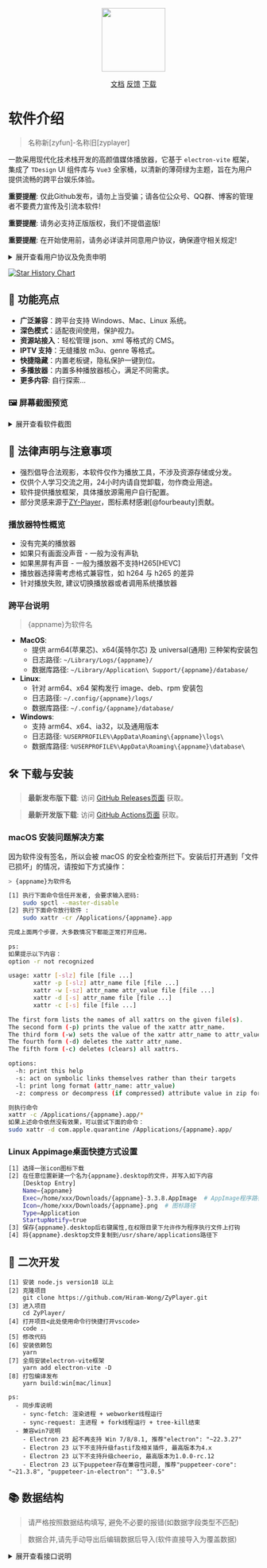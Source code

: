 <p align="center">
  <img width="128" src="https://s2.loli.net/2024/02/29/7Q1nVbhkHdSmo5D.png" >
</p>
<p align="center">
  <a href="https://github.com/Hiram-Wong/ZyPlayer/wiki" target="_blank">文档</a>
  <a href="https://github.com/Hiram-Wong/ZyPlayer/issues" target="_blank">反馈</a>
  <a href="https://github.com/Hiram-Wong/ZyPlayer/releases" target="_blank">下载</a>
</p>

# 软件介绍

> 名称新[zyfun]-名称旧[zyplayer]

一款采用现代化技术栈开发的高颜值媒体播放器，它基于 `electron-vite` 框架，集成了 `TDesign` UI 组件库与 `Vue3` 全家桶，以清新的薄荷绿为主题，旨在为用户提供流畅的跨平台娱乐体验。

**重要提醒**: 仅此Github发布，请勿上当受骗；请各位公众号、QQ群、博客的管理者不要费力宣传及引流本软件!

**重要提醒**: 请务必支持正版版权，我们不提倡盗版!

**重要提醒**: 在开始使用前，请务必详读并同意用户协议，确保遵守相关规定!

<details>
<summary>展开查看用户协议及免责申明</summary>
感谢您选择使用zyfun(以下简称本软件)，在使用产品和服务之前，请您仔细阅读和理解以下声明:

1. 若您不同意本声明的任何内容，请您立即停止使用本软件。一旦您开始使用本软件产品和服务，则表示您已同意本声明的所有内容。
2. 本软件仅供个人学习、研究和技术交流使用，仅提供展示功能，所有数据资源均由用户自身制作提供，包括但不限于视频网站、媒体分享站点等。本软件无法控制这些资源的合法性、准确性、完整性或可用性，因此不对资源内容的真实性、合法性或适用性负责。
3. 由于数据源为用户自行制作，我们在此特别提醒, 视频或弹幕中可能出现的任何第三方广告、产品推广信息等相关内容，均系第三方(含用户)行为植入，非本软件策划或添加。请您在体验过程中保持警惕，对这类信息的真实性及合法性进行自主甄别，如用户遇诈骗因此产生的损失，本平台不承担任何责任。
4. 本软件利用网络爬虫技术获取部分数据，旨在为用户提供更全面的信息服务。包括不限于豆瓣(douban.com)、酷云(ky.live)、云合(enlightent.cn)、112114(112114.xyz), 值得注意的是这些网站的API未经过授权。用户在使用这些数据时可能面临法律风险，如因此导致的法律责任，用户应自行承担。
5. 本软件仅使用Iframe嵌入多家视频平台网站内容，包括但不限于爱奇艺(iqiyi.com)、腾讯视频(v.qq.com)、搜狐视频(tv.sohu.com)、聚力网(pptv.com)、360影视(360kan.com)及芒果TV(mgtv.com)等。对于用户在使用本软件过程中对如上网站进行的任何操作，本软件不承担任何责任。
6. 本软件具备资源嗅探特性，可能会引发第三方数据的隐私和安全风险。用户在使用该特性时，需自行承担可能产生的信息泄露或滥用风险，并对其后果负全部责任。
7. 本软件含“去广告”选项以增强体验，我们不鼓励任何侵犯版权或违反服务提供商条款的行为。启用前，请确保您的操作符合法律及服务商规则，并知悉可能的兼容性局限。
8. 为遵守网络安全法的内容审核要求，本软件不提供弹幕发送服务。关于弹幕展示，受限于本地性能未做数据清理，可能存在不良言论，请勿相信因此引起非必的要麻烦。同时如果用户通过任何渠道发表不良言论行为，该行为与本软件无关。我们呼吁用户文明用语，共同维护网络健康环境。
9. 我们深知您的隐私无价。因此，本软件绝不收集任何用户数据，除了必要的WebDev备份（此过程由专业第三方严格管理）外，所有信息均严格本地存储，确保您的数据仅在您掌控之中。此软件不与任何第三方共享您的任何信息。
10. 赞赏行为纯属自愿，旨在表达对开源软件作者或贡献者的支持和感谢，并非购买商品或服务的交易行为。赞赏者应当清楚理解，赞赏款项不享有任何商品或服务的保证，也不构成任何形式的合同关系。
11. 您在使用本软件时需自行负责所有操作和使用结果。本软件不对您通过使用本软件获取的任何内容负责，包括但不限于媒体资源的准确性、版权合规性、完整性、安全性和可用性。对于任何因使用本软件导致的损失、损害或法律纠纷，不承担任何责任。
12. 您在使用本软件时必须遵守您所在国家/地区的相关法律法规，禁止使用本软件进行任何违反法律法规的活动，包括但不限于制作、上传、传播、存储任何违法、侵权、淫秽、诽谤、恶意软件等内容。如您违反相关法律法规，需自行承担法律责任。
13. 本免责声明适用于本软件的所有用户。本软件保留随时修改、更新本声明的权利，并以Github Readme、软件更新等形式通知用户。请您定期查阅并遵守最新的免责声明。

请您在使用本软件之前认真阅读并理解本免责声明的所有内容，感谢您的理解和支持。

</details>

[![Star History Chart](https://api.star-history.com/svg?repos=Hiram-Wong/ZyPlayer&type=Date)](https://star-history.com/#Hiram-Wong/ZyPlayer&Date)

## 🎉 功能亮点

- **广泛兼容**：跨平台支持 Windows、Mac、Linux 系统。
- **深色模式**：适配夜间使用，保护视力。
- **资源站接入**：轻松管理 json、xml 等格式的 CMS。
- **IPTV 支持**：无缝播放 m3u、genre 等格式。
- **快捷隐藏**：内置老板键，隐私保护一键到位。
- **多播放器**：内置多种播放器核心，满足不同需求。
- **更多内容**: 自行探索...

### 🖼️ 屏幕截图预览

<details>
<summary>展开查看软件截图</summary>

|                            影视(首页)                            |                            影视(搜索)                            |
| :--------------------------------------------------------------: | :--------------------------------------------------------------: |
| ![影视-首页](https://s2.loli.net/2024/07/20/T8diRvA1q2QaJmP.png) | ![影视-搜索](https://s2.loli.net/2024/07/20/utwCUsVG6c7ShRJ.png) |
|                            影视(播放)                            |                            解析(首页)                            |
| ![影视播放](https://s2.loli.net/2024/07/20/DNFBu3LphASROVy.png)  | ![解析-首页](https://s2.loli.net/2024/07/20/JZANVebW4EHOU7I.png) |
|                            直播(首页)                            |                            直播(播放)                            |
| ![直播-首页](https://s2.loli.net/2024/07/20/ucxSw3nR2EahG59.png) | ![直播-播放](https://s2.loli.net/2024/07/20/jYEFc6NOwtdWJBV.png) |
|                             历史记录                             |                               设置                               |
| ![历史记录](https://s2.loli.net/2024/07/20/DiYsx4fbcH3KU6T.png)  |   ![设置](https://s2.loli.net/2024/07/20/QeaDxZ2IYCFoVki.png)    |

</details>

## 🌴 法律声明与注意事项

- 强烈倡导合法观影，本软件仅作为播放工具，不涉及资源存储或分发。
- 仅供个人学习交流之用，24小时内请自觉卸载，勿作商业用途。
- 软件提供播放框架，具体播放源需用户自行配置。
- 部分灵感来源于[ZY-Player](https://github.com/Hunlongyu/ZY-Player)，图标素材感谢[@fourbeauty]贡献。

### 播放器特性概览

- 没有完美的播放器
- 如果只有画面没声音 - 一般为没有声轨
- 如果黑屏有声音 - 一般为播放器不支持H265[HEVC]
- 播放器选择需考虑格式兼容性，如 h264 与 h265 的差异
- 针对播放失败, 建议切换播放器或者调用系统播放器

### 跨平台说明

> {appname}为软件名

- **MacOS**:
  - 提供 arm64(苹果芯)、x64(英特尔芯) 及 universal(通用) 三种架构安装包
  - 日志路径: `~/Library/Logs/{appname}/`
  - 数据库路径: `~/Library/Application\ Support/{appname}/database/`
- **Linux**:
  - 针对 arm64、x64 架构发行 image、deb、rpm 安装包
  - 日志路径: `~/.config/{appname}/logs/`
  - 数据库路径: `~/.config/{appname}/database/`
- **Windows**:
  - 支持 arm64、x64、ia32，以及通用版本
  - 日志路径: `%USERPROFILE%\AppData\Roaming\{appname}\logs\`
  - 数据库路径: `%USERPROFILE%\AppData\Roaming\{appname}\database\`

## 🛠️ 下载与安装

> **最新发布版下载**: 访问 [GitHub Releases页面](https://github.com/Hiram-Wong/ZyPlayer/releases) 获取。

> **最新开发版下载**: 访问 [GitHub Actions页面](https://github.com/Hiram-Wong/ZyPlayer/actions) 获取。

### macOS 安装问题解决方案

因为软件没有签名，所以会被 macOS 的安全检查所拦下。安装后打开遇到「文件已损坏」的情况，请按如下方式操作：

```bash
> {appname}为软件名

[1] 执行下面命令信任开发者, 会要求输入密码:
    sudo spctl --master-disable
[2] 执行下面命令放行软件 :
    sudo xattr -cr /Applications/{appname}.app

完成上面两个步骤，大多数情况下都能正常打开应用。

ps:
如果提示以下内容：
option -r not recognized

usage: xattr [-slz] file [file ...]
       xattr -p [-slz] attr_name file [file ...]
       xattr -w [-sz] attr_name attr_value file [file ...]
       xattr -d [-s] attr_name file [file ...]
       xattr -c [-s] file [file ...]

The first form lists the names of all xattrs on the given file(s).
The second form (-p) prints the value of the xattr attr_name.
The third form (-w) sets the value of the xattr attr_name to attr_value.
The fourth form (-d) deletes the xattr attr_name.
The fifth form (-c) deletes (clears) all xattrs.

options:
  -h: print this help
  -s: act on symbolic links themselves rather than their targets
  -l: print long format (attr_name: attr_value)
  -z: compress or decompress (if compressed) attribute value in zip format

则执行命令
xattr -c /Applications/{appname}.app/*
如果上述命令依然没有效果，可以尝试下面的命令：
sudo xattr -d com.apple.quarantine /Applications/{appname}.app/
```

### Linux Appimage桌面快捷方式设置

```bash
[1] 选择一张icon图标下载
[2] 在任意位置新建一个名为{appname}.desktop的文件，并写入如下内容
    [Desktop Entry]
    Name={appname}
    Exec=/home/xxx/Downloads/{appname}-3.3.8.AppImage  # AppImage程序路径
    Icon=/home/xxx/Downloads/{appname}.png  # 图标路径
    Type=Application
    StartupNotify=true
[3] 保存{appname}.desktop后右键属性,在权限目录下允许作为程序执行文件上打钩
[4] 将{appname}.desktop文件复制到/usr/share/applications路径下
```

## 🚗 二次开发

```
[1] 安装 node.js version18 以上
[2] 克隆项目
    git clone https://github.com/Hiram-Wong/ZyPlayer.git
[3] 进入项目
    cd ZyPlayer/
[4] 打开项目<此处使用命令行快捷打开vscode>
    code .
[5] 修改代码
[6] 安装依赖包
    yarn
[7] 全局安装electron-vite框架
    yarn add electron-vite -D
[8] 打包编译发布
    yarn build:win[mac/linux]

ps:
  - 同步库说明
    - sync-fetch: 渲染进程 + webworker线程运行
    - sync-request: 主进程 + fork线程运行 + tree-kill结束
  - 兼容win7说明
    - Electron 23 起不再支持 Win 7/8/8.1, 推荐"electron": "~22.3.27"
    - Electron 23 以下不支持升级fastif及相关插件, 最高版本为4.x
    - Electron 23 以下不支持升级cheerio, 最高版本为1.0.0-rc.12
    - Electron 23 以下puppeteer存在兼容性问题, 推荐"puppeteer-core": "~21.3.8", "puppeteer-in-electron": "^3.0.5"
```

## 📚 数据结构

> 请严格按照数据结构填写, 避免不必要的报错(如数据字段类型不匹配)

> 数据合并,请先手动导出后编辑数据后导入(软件直接导入为覆盖数据)

<details>
<summary>展开查看接口说明</summary>

```json
{
  "analyze": [
    {
      "id": "fddfb425-6fd9-0b39-459f-a21f69739a6e", // id唯一值不可重复[uuidv4]
      "name": "Parse", // 名称[string]
      "type": 0, // 类型[number | 0:web-1:json]
      "url": "https://xxx.top/?jx=", // 解析源地址[string]
      "isActive": true // 是否启用[boolean | true启用-false禁用]
    }
  ],
  "iptv": [
    {
      "id": "993841fe-5e91-5e5d-35d6-5be81822960b", // id唯一值不可重复[uuidv4]
      "name": "IPTV", // 名称[string]
      "url": "https://xxx.com/m3u/iptv.m3u", // 直播源地址[string]
      "type": "remote", // url格式[string | remote:远程m3u-local本地m3u文件路径-json本地手动文件]
      "isActive": true, // 是否启用[boolean | true启用-false禁用]
      "epg": "https://epg.112114.eu.org/?ch={name}&date={date}", // 电子节目单地址[string]
      "logo": "https://epg.112114.eu.org/logo/{name}.png" // 台标地址[string] - 3.3.8启用该参数
    }
  ],
  "channel": [
    {
      "id": "0ede1ecd-de69-1042-15d9-4e5e9e3bb897", // id唯一值不可重复[uuidv4]
      "name": "xx卫视", // 名称[string]
      "url": "http://xxx.com/index.m3u8", // 播放地址[string]
      "group": "默认" // 分组[string]
    }
  ],
  "sites": [
    {
      "id": "51793af6-c923-5504-85db-0ef686624dec", // id唯一值不可重复[uuidv4]
      "key": "51793af6-c923-5504-85db-0ef686624dec", // key值不建议重复[string]
      "name": "xx9影视", // 名称[string]
      "api": "https://www.xxx.com/api.php/provide/vod/", // 站点源地址[string]
      "playUrl": "", // 配合解析去url地址[string]
      "search": 0, // 是否支持搜索[number | 0关闭-1聚合搜索-2仅搜索]
      "group": "切片", // 分组[string]
      "type": 1, // 数据源类型[number | 0:T0(xml)-1:T1(json)-2:drpy(js0)-6:T4(hipy)-7:T3(js)-8:catvod(nodejs)-9:csp(XBPQ)-10:csp(XYQ)-11:csp(AppYsV2)]
      "ext": "", // 扩展参数[string]
      "categories": "电视,影视", // 按顺序展示所配置的分类 不配置则默认展示所有分类[string]
      "isActive": true // 是否启用[boolean | true启用-false禁用]
    }
  ],
  "drive": [
    {
      "id": "3293dc45-cf14-9c66-3028-5b7765b240b7",// id唯一值不可重复[uuidv4]
      "name": "alist", // 名称[string]
      "server": "http://alist.xxx.pro/", // 网盘地址[string]
      "showAll": false, // 是否启用[boolean | true显示全部-false显示video]
      "startPage": "", // 开始页路径[string]
      "search": false, // 是否支持搜索[boolean | true启用-false禁用] 未启用预留
      "headers": "{}", // 请求头[string] 未启用预留
      "params": "{}", // 参数[string]
      "isActive": true // 是否启用[boolean | true启用-false禁用]
    }
  ],
  "setting": [
    {
      "version": "3.3.2", // [3.3.2版本启用]当前版本 (一定要根据实际填写,不然数据库执行会报错)
      "theme": "auto", // 主题 auto:跟随系统 light:亮色 dark:暗色
      "lang": "zh_CN", // [3.3.4版本启用]语言 zh_CN:中文 en_US:英文
      "defaultHot": "kylive", // 热搜 kylive:酷云数据 enlightent:云合数据
      "defaultSearchRecommend": "site", // 搜索推荐 site:站点 quark:夸克 baidu:百度 douban:豆瓣  弃用
      "defaultSearchType": "site", // 全局搜索模式 site:本站 group:组内 all:全部
      "defaultCheckModel": true, // [弃用] 忘了干嘛的
      "defaultChangeModel": false, // [弃用] 忘了干嘛的
      "pauseWhenMinimize": false, // [弃用] 最小化时暂停
      "defaultIptvEpg": "https://epg.112114.eu.org/?ch={name}&date={date}", // iptv epg
      "defaultIptvLogo": "https://epg.112114.eu.org/logo/{name}.png", // iptv logo
      "iptvSkipIpv6": true, // [3.3.8版本弃用] iptv是否跳过ipv6节目
      "iptvMarkIp": true, // [3.3.8版本启用] iptv标识IP类型
      "iptvThumbnail": true, // iptv是否显示缩略图
      "iptvStatus": true, // [3.3.8版本弃用] iptv是否检测延迟
      "iptvDelay": true, // [3.3.8版本启用]  iptv是否检测延迟
      "defaultSite": "51793af6-c923-5504-85db-0ef686624dec", // site 默认源标识
      "defaultIptv": "993841fe-5e91-5e5d-35d6-5be81822960b", // iptv 默认源标识
      "defaultAnalyze": "fddfb425-6fd9-0b39-459f-a21f69739a6e", // analyze 默认源标识
      "defaultDrive": "3293dc45-cf14-9c66-3028-5b7765b240b7", // drive 默认源标识
      "defaultViewCasual": "", // [3.3.4版本启用] 随心看地址
      "barrage": {
        "url": "", // 弹幕地址
        "key": "danmuku", // 弹幕接口返回数据对应的key
        "support": ["qq", "qiyi", "youku", "mgtv"], // 弹幕支持的线路
        "start": "0", // 弹幕接口返回数据对应的开始时间的位置
        "mode": "1", // 弹幕接口返回数据对应的位置的位置
        "color": "2", // 弹幕接口返回数据对应的颜色的位置
        "content": "4" // 弹幕接口返回数据对应的内容的位置
      }, // [3.3.4版本启用]弹幕参数
      "analyzeFlag": ["youku", "qq", "iqiyi", "qiyi", "letv", "leshi", "sohu", "tudou", "pptv", "mgtv", "imgo"], // 解析标识
      "broadcasterType": "xgplayer", // [3.3.4版本弃用,使用playerMode参数]播放器 xgplayer:西瓜 dplayer:呆呆 custom:自定义结合externalPlayer
      "externalPlayer": "", // [3.3.4版本弃用,使用playerMode参数]播放器为custom,调用此处系统命令
      "playerMode": {
        "type": "xgplayer", // 播放器 xgplayer:西瓜 dplayer:呆呆 custom:自定义结合external
        "external": "" // 播放器为custom,调用此处系统命令
      }, // [3.3.4版本启用]
      "softSolution": false, // 是否使用软解 预留
      "communitySubscribe": "", // 社区地址 预留
      "skipStartEnd": false, // [3.3.5版本弃用, pinia存储]是否跳过首尾空白
      "agreementMask": true, // 是否同意协议
      "recordShortcut": "Shift+Command+Z", // 录制快捷键
      "snifferType": "pie", // [3.3.4版本弃用,使用snifferMode参数]嗅探模式 pie iframe
      "snifferMode": {
        "type": "pie", // 嗅探模式 pie iframe custom
        "url": "" // 当 type 为 custom 时填写自定义地址
      }, // [3.3.4版本启用]
      "selfBoot": false, // 是否开机自启动
      "hardwareAcceleration": true, // 是否启用硬件加速
      "ua": "Mozilla/5.0 (Macintosh; Intel Mac OS X 10_15_7) AppleWebKit/537.36 (KHTML, like Gecko) Chrome/112.0.0.0 Safari/537.36", // UA
      "webdevUrl": "https://dav.jianguoyun.com/dav/", // [3.3.4版本弃用,使用webdev参数]webdev同步盘地址 用于备份
      "webdevUsername": "", // [3.3.4版本弃用,使用webdev参数]webdev用户名 用于备份
      "webdevPassword": "", // [3.3.4版本弃用,使用webdev参数]webdev密码 用于备份
      "webdev": {
        "sync": false, // 自动同步
        "data": {
          "url": "https://dav.jianguoyun.com/dav/", // webdev同步盘地址
          "user": "", // webdev用户名
          "password": "" // webdev密码
        } // webdev 用于备份
      }, // [3.3.4版本启用]
      "restoreWindowPositionAndSize": false, // 弃用
      "windowPosition": {
        "status": false, // 是否记录窗口位置
        "position": {
          "width": 1000,
          "height": 640
        }, // 窗口位置 [3.3.7版本弃用, 使用position_main｜position_play参数]
        "position_main": {
          "width": 1000,
          "height": 640
        }, // 窗口位置 [3.3.7版本启用] 记录主窗口位置
        "position_play": {
          "width": 875,
          "height": 550
        } // 窗口位置 [3.3.7版本启用] 记录播放窗口位置
      },
      "debug": false, // [3.3.7版本启用] 用于在线调试和嗅探页面弹出
      "defaultFilterType": "off", // [3.3.7版本启用] 用于影视搜索过滤关键词
      "timeout": 5000, // [3.3.5版本启用] 用于调整全局请求超时事件, 单位毫秒
      "dns": "" // [3.3.7版本启用] DNS-over-HTTP
    }
  ]
}
```

</details>
